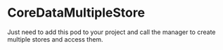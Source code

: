 # CoreDataMultipleStore

Just need to add this pod to your project and call the manager to create multiple stores and access them.
